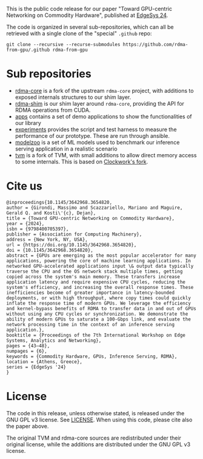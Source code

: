 This is the public code release for our paper "Toward GPU-centric Networking on Commodity Hardware", published at [EdgeSys 24](https://dl.acm.org/doi/10.1145/3642968.3654820).

The code is organized in several sub-repositories, which can all be retrieved with a single clone of the "special" `.github` repo:

```
git clone --recursive --recurse-submodules https://github.com/rdma-from-gpu/.github rdma-from-gpu
```



# Sub repositories 

- [rdma-core](/rdma-core) is a fork of the upstream `rdma-core` project, with additions to exposed internals structures to our shim layer.
- [rdma-shim](/rdma-shim) is our shim layer around `rdma-core`, providing the API for RDMA operations from CUDA.
- [apps](/apps) contains a set of demo applications to show the functionalities of our library
- [experiments](/experiments) provides the script and test harness to measure the performance of our prototype. These are run through ansible.
- [modelzoo](/modelzoo) is a set of ML models used to benchmark our inference serving application in a realistic scenario
- [tvm](/tvm) is a fork of TVM, with small additions to allow direct memory access to some internals. This is based on [Clockwork's fork](https://gitlab.mpi-sws.org/cld/ml/tvm).

# Cite us

```
@inproceedings{10.1145/3642968.3654820,
author = {Girondi, Massimo and Scazzariello, Mariano and Maguire, Gerald Q. and Kosti\'{c}, Dejan},
title = {Toward GPU-centric Networking on Commodity Hardware},
year = {2024},
isbn = {9798400705397},
publisher = {Association for Computing Machinery},
address = {New York, NY, USA},
url = {https://doi.org/10.1145/3642968.3654820},
doi = {10.1145/3642968.3654820},
abstract = {GPUs are emerging as the most popular accelerator for many applications, powering the core of machine learning applications. In networked GPU-accelerated applications input \& output data typically traverse the CPU and the OS network stack multiple times, getting copied across the system's main memory. These transfers increase application latency and require expensive CPU cycles, reducing the system's efficiency, and increasing the overall response times. These inefficiencies become of greater importance in latency-bounded deployments, or with high throughput, where copy times could quickly inflate the response time of modern GPUs. We leverage the efficiency and kernel-bypass benefits of RDMA to transfer data in and out of GPUs without using any CPU cycles or synchronization. We demonstrate the ability of modern GPUs to saturate a 100-Gbps link, and evaluate the network processing time in the context of an inference serving application.},
booktitle = {Proceedings of the 7th International Workshop on Edge Systems, Analytics and Networking},
pages = {43–48},
numpages = {6},
keywords = {Commodity Hardware, GPUs, Inference Serving, RDMA},
location = {Athens, Greece},
series = {EdgeSys '24}
}
```



# License
The code in this release, unless otherwise stated, is released under the GNU GPL v3 license. See [LICENSE](LICENSE).
When using this code, please cite also the paper above.

The original TVM and rdma-core sources are redistributed under their original license, while the additions are distributed under the GNU GPL v3 license. 
